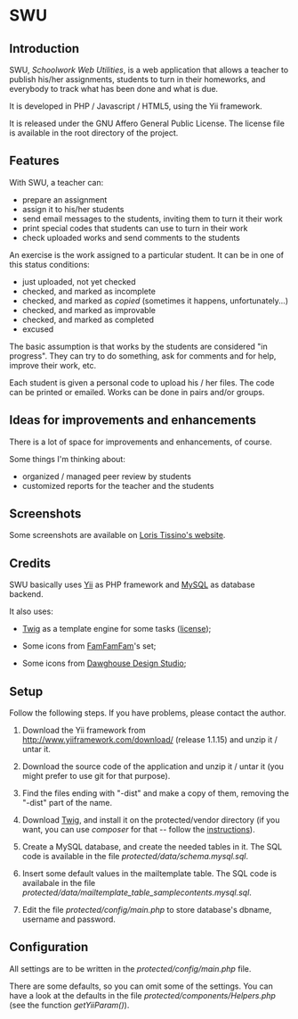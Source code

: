 # SWU

## Introduction

SWU, _Schoolwork Web Utilities_, is a web application that allows a
teacher to publish his/her assignments, students to turn in their
homeworks, and everybody to track what has been done and what is due.

It is developed in PHP / Javascript / HTML5, using the Yii framework.

It is released under the GNU Affero General Public License. The license
file is available in the root directory of the project.

## Features

With SWU, a teacher can:

  * prepare an assignment
  * assign it to his/her students
  * send email messages to the students, inviting them to turn it their work
  * print special codes that students can use to turn in their work
  * check uploaded works and send comments to the students
  
An exercise is the work assigned to a particular student. It can be in one
of this status conditions:

  * just uploaded, not yet checked
  * checked, and marked as incomplete
  * checked, and marked as *copied* (sometimes it happens, unfortunately...)
  * checked, and marked as improvable
  * checked, and marked as completed
  * excused

The basic assumption is that works by the students are considered "in progress".
They can try to do something, ask for comments and for help, improve their work, etc.

Each student is given a personal code to upload his / her files. The code can be
printed or emailed. Works can be done in pairs and/or groups.

## Ideas for improvements and enhancements

There is a lot of space for improvements and enhancements, of course.

Some things I'm thinking about:

  * organized / managed peer review by students
  * customized reports for the teacher and the students

## Screenshots

Some screenshots are available on [Loris Tissino's website](http://loris.tissino.it/software/swu).

## Credits

SWU basically uses [Yii](http://www.yiiframework.com/) as PHP framework
and [MySQL](http://www.mysql.com/) as database backend.

It also uses:

  * [Twig](http://twig.sensiolabs.org) as a template engine for some
  tasks ([license](http://twig.sensiolabs.org/license));
  
  * Some icons from [FamFamFam](http://www.famfamfam.com/)'s set;
  
  * Some icons from [Dawghouse Design Studio](http://www.dawghousedesignstudio.com/);

## Setup

Follow the following steps. If you have problems, please contact the 
author.

1. Download the Yii framework from http://www.yiiframework.com/download/
(release 1.1.15) and unzip it / untar it.

2. Download the source code of the application and unzip it / untar it
(you might prefer to use git for that purpose).

3. Find the files ending with "-dist" and make a copy of them, removing
the "-dist" part of the name.

4. Download [Twig](http://twig.sensiolabs.org/doc/intro.html#installation), 
and install it on the protected/vendor directory (if you want, you can 
use _composer_ for that -- follow the 
[instructions](http://twig.sensiolabs.org/doc/installation.html)).

5. Create a MySQL database, and create the needed tables in it. The SQL
code is available in the file _protected/data/schema.mysql.sql_.

6. Insert some default values in the mailtemplate table. The SQL code is
availabale in the file _protected/data/mailtemplate_table_samplecontents.mysql.sql_.

7. Edit the file _protected/config/main.php_ to store database's 
dbname, username and password.

## Configuration

All settings are to be written in the _protected/config/main.php_ file.

There are some defaults, so you can omit some of the settings. You can 
have a look at the defaults in the file _protected/components/Helpers.php_ 
(see the function _getYiiParam()_).

